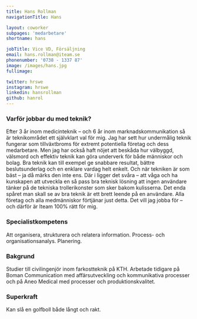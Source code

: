 ```yaml
---
title: Hans Rollman
navigationTitle: Hans

layout: coworker
subpages: 'medarbetare'
shortname: hans

jobTitle: Vice VD, Försäljning
email: hans.rollman@iteam.se
phonenumber: '0738 - 1337 87'
image: /images/hans.jpg
fullimage:

twitter: hrswe
instagram: hrswe
linkedin: hansrollman
github: hanrol
---
```


### Varför jobbar du med teknik?
Efter 3 år inom medicinteknik – och 6 år inom marknadskommunikation så är teknikområdet ett självklart val för mig. Jag har sett hur undermålig teknik fungerar som tillväxtbroms för extremt potentiella företag och dess medarbetare. Men jag har också haft nöjet att beskåda hur välbyggd, välsmord och effektiv teknik kan göra underverk för både människor och bolag. Bra teknik kan till exempel ge snabbare resultat, bättre beslutsunderlag och en enklare vardag helt enkelt. Och när tekniken är som bäst – ja då märks den inte ens. Där i ligger det svåra – att våga och ha kunskapen att utveckla en så pass bra teknisk lösning att ingen användare tänker på de tekniska trollerikonster som sker bakom kulisserna. Det enda spåret man skall se av bra teknik är ett brett leende på en användare. Alla företag och alla medmänniskor förtjänar just detta. Det vill jag jobba för – och därför är Iteam 100% rätt för mig.

### Specialistkompetens
Att organisera, strukturera och relatera information. Process- och organisationsanalys. Planering.

### Bakgrund
Studier till civilingenjör inom farkostteknik på KTH. Arbetade tidigare på Boman Communication med affärsutveckling och kommunikativa processer och på Aneo Medical med processer och produktionskvalitet.

### Superkraft
Kan slå en golfboll både långt och rakt.
